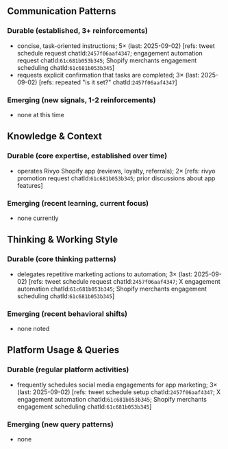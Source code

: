 ## Communication Patterns
### Durable (established, 3+ reinforcements)
- concise, task-oriented instructions; 5× (last: 2025-09-02) [refs: tweet schedule request chatId:`2457f06aaf4347`; engagement automation request chatId:`61c681b053b345`; Shopify merchants engagement scheduling chatId:`61c681b053b345`]
- requests explicit confirmation that tasks are completed; 3× (last: 2025-09-02) [refs: repeated "is it set?" chatId:`2457f06aaf4347`]

### Emerging (new signals, 1-2 reinforcements)
- none at this time

## Knowledge & Context
### Durable (core expertise, established over time)
- operates Rivyo Shopify app (reviews, loyalty, referrals); 2× [refs: rivyo promotion request chatId:`61c681b053b345`; prior discussions about app features]

### Emerging (recent learning, current focus)
- none currently

## Thinking & Working Style
### Durable (core thinking patterns)
- delegates repetitive marketing actions to automation; 3× (last: 2025-09-02) [refs: tweet schedule request chatId:`2457f06aaf4347`; X engagement automation chatId:`61c681b053b345`; Shopify merchants engagement scheduling chatId:`61c681b053b345`]

### Emerging (recent behavioral shifts)
- none noted

## Platform Usage & Queries
### Durable (regular platform activities)
- frequently schedules social media engagements for app marketing; 3× (last: 2025-09-02) [refs: tweet schedule setup chatId:`2457f06aaf4347`; X engagement automation chatId:`61c681b053b345`; Shopify merchants engagement scheduling chatId:`61c681b053b345`]

### Emerging (new query patterns)
- none